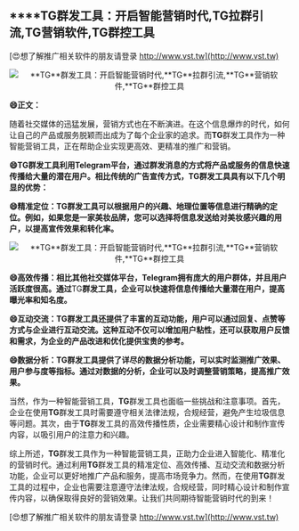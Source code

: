 ## ****TG**群发工具：开启智能营销时代,**TG**拉群引流,**TG**营销软件,**TG**群控工具**

[😍想了解推广相关软件的朋友请登录 http://www.vst.tw](http://www.vst.tw)

 <center><img src="https://vst.tw/MP4/tuiguang/png/7.png" alt="**TG**群发工具：开启智能营销时代,**TG**拉群引流,**TG**营销软件,**TG**群控工具"></center>

**😄正文：**

随着社交媒体的迅猛发展，营销方式也在不断演进。在这个信息爆炸的时代，如何让自己的产品或服务脱颖而出成为了每个企业家的追求。而**TG**群发工具作为一种智能营销工具，正在帮助企业实现更高效、更精准的推广和营销。

**😄**TG**群发工具利用Telegram平台，通过群发消息的方式将产品或服务的信息快速传播给大量的潜在用户。相比传统的广告宣传方式，**TG**群发工具具有以下几个明显的优势：**

**😄精准定位：**TG**群发工具可以根据用户的兴趣、地理位置等信息进行精确的定位。例如，如果您是一家美妆品牌，您可以选择将信息发送给对美妆感兴趣的用户，以提高宣传效果和转化率。**

 <center><img src="https://vst.tw/MP4/tuiguang/png/2.png" alt="**TG**群发工具：开启智能营销时代,**TG**拉群引流,**TG**营销软件,**TG**群控工具"></center>

**😄高效传播：相比其他社交媒体平台，Telegram拥有庞大的用户群体，并且用户活跃度很高。通过**TG**群发工具，企业可以快速将信息传播给大量潜在用户，提高曝光率和知名度。**

**😄互动交流：**TG**群发工具还提供了丰富的互动功能，用户可以通过回复、点赞等方式与企业进行互动交流。这种互动不仅可以增加用户粘性，还可以获取用户反馈和需求，为企业的产品改进和优化提供宝贵的参考。**

**😄数据分析：**TG**群发工具提供了详尽的数据分析功能，可以实时监测推广效果、用户参与度等指标。通过对数据的分析，企业可以及时调整营销策略，提高推广效果。**

当然，作为一种智能营销工具，**TG**群发工具也面临一些挑战和注意事项。首先，企业在使用**TG**群发工具时需要遵守相关法律法规，合规经营，避免产生垃圾信息等问题。其次，由于**TG**群发工具的高效传播性质，企业需要精心设计和制作宣传内容，以吸引用户的注意力和兴趣。

综上所述，**TG**群发工具作为一种智能营销工具，正助力企业进入智能化、精准化的营销时代。通过利用**TG**群发工具的精准定位、高效传播、互动交流和数据分析功能，企业可以更好地推广产品和服务，提高市场竞争力。然而，在使用**TG**群发工具的过程中，企业也需要注意遵守法律法规，合规经营，同时精心设计和制作宣传内容，以确保取得良好的营销效果。让我们共同期待智能营销时代的到来！

[😍想了解推广相关软件的朋友请登录 http://www.vst.tw](http://www.vst.tw)



